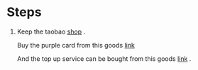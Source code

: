 # Steps

1. Keep the taobao [shop](https://hnbwzly.fliggy.com/shop/view_shop.htm?spm=181.9336919.6218335.1.394f6bb91kpw27) .

    Buy the purple card from this goods [link](https://traveldetail.fliggy.com/item.htm?id=736964097098)

    And the top up service can be bought from this goods [link](https://traveldetail.fliggy.com/item.htm?id=704062835729) .


